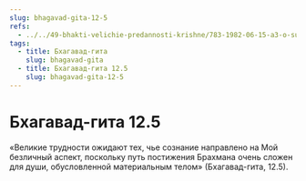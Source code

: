 ```yaml
---
slug: bhagavad-gita-12-5
refs:
  - ../../49-bhakti-velichie-predannosti-krishne/783-1982-06-15-a3-o-sudbe-gyani-v-gite-bhagavatam-i-chajtanya-charitamrite-proslavlenie-bhakti-v-gite.md
tags:
  - title: Бхагавад-гита
    slug: bhagavad-gita
  - title: Бхагавад-гита 12.5
    slug: bhagavad-gita-12-5
---
```


# Бхагавад-гита 12.5

«Великие трудности ожидают тех, чье сознание направлено на Мой безличный аспект, поскольку путь постижения Брахмана очень сложен для души, обусловленной материальным телом» (Бхагавад-гита, 12.5).

